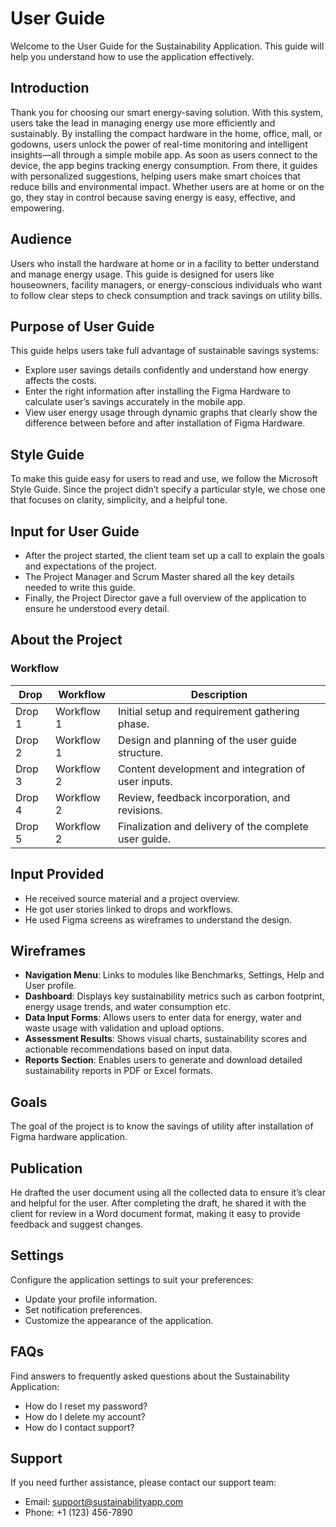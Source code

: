 
# User Guide


Welcome to the User Guide for the Sustainability Application. This guide will help you understand how to use the application effectively.


## Introduction

Thank you for choosing our smart energy-saving solution. With this system, users take the lead in managing energy use more efficiently and sustainably. By installing the compact hardware in the home, office, mall, or godowns, users unlock the power of real-time monitoring and intelligent insights—all through a simple mobile app. As soon as users connect to the device, the app begins tracking energy consumption. From there, it guides with personalized suggestions, helping users make smart choices that reduce bills and environmental impact. Whether users are at home or on the go, they stay in control because saving energy is easy, effective, and empowering.

## Audience

Users who install the hardware at home or in a facility to better understand and manage energy usage. This guide is designed for users like houseowners, facility managers, or energy-conscious individuals who want to follow clear steps to check consumption and track savings on utility bills.

## Purpose of User Guide

This guide helps users take full advantage of sustainable savings systems:

- Explore user savings details confidently and understand how energy affects the costs.
- Enter the right information after installing the Figma Hardware to calculate user’s savings accurately in the mobile app.
- View user energy usage through dynamic graphs that clearly show the difference between before and after installation of Figma Hardware.

## Style Guide

To make this guide easy for users to read and use, we follow the Microsoft Style Guide. Since the project didn’t specify a particular style, we chose one that focuses on clarity, simplicity, and a helpful tone.

## Input for User Guide

- After the project started, the client team set up a call to explain the goals and expectations of the project.
- The Project Manager and Scrum Master shared all the key details needed to write this guide.
- Finally, the Project Director gave a full overview of the application to ensure he understood every detail.

## About the Project

### Workflow

| Drop   | Workflow   | Description                                           |
|--------|------------|-------------------------------------------------------|
| Drop 1 | Workflow 1 | Initial setup and requirement gathering phase.        |
| Drop 2 | Workflow 1 | Design and planning of the user guide structure.      |
| Drop 3 | Workflow 2 | Content development and integration of user inputs.   |
| Drop 4 | Workflow 2 | Review, feedback incorporation, and revisions.        |
| Drop 5 | Workflow 2 | Finalization and delivery of the complete user guide. |

## Input Provided

- He received source material and a project overview.
- He got user stories linked to drops and workflows.
- He used Figma screens as wireframes to understand the design.

## Wireframes

- **Navigation Menu**: Links to modules like Benchmarks, Settings, Help and User profile.
- **Dashboard**: Displays key sustainability metrics such as carbon footprint, energy usage trends, and water consumption etc.
- **Data Input Forms**: Allows users to enter data for energy, water and waste usage with validation and upload options.
- **Assessment Results**: Shows visual charts, sustainability scores and actionable recommendations based on input data.
- **Reports Section**: Enables users to generate and download detailed sustainability reports in PDF or Excel formats.

## Goals

The goal of the project is to know the savings of utility after installation of Figma hardware application.

## Publication

He drafted the user document using all the collected data to ensure it’s clear and helpful for the user. After completing the draft, he shared it with the client for review in a Word document format, making it easy to provide feedback and suggest changes.

## Settings

Configure the application settings to suit your preferences:
- Update your profile information.
- Set notification preferences.
- Customize the appearance of the application.

## FAQs

Find answers to frequently asked questions about the Sustainability Application:
- How do I reset my password?
- How do I delete my account?
- How do I contact support?

## Support

If you need further assistance, please contact our support team:
- Email: support@sustainabilityapp.com
- Phone: +1 (123) 456-7890
